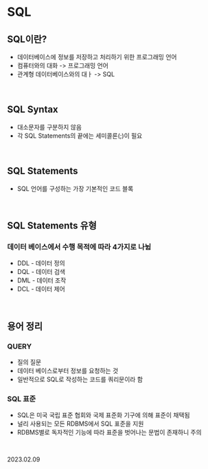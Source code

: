 # SQL

## SQL이란?
* 데이터베이스에 정보를 저장하고 처리하기 위한 프로그래밍 언어
* 컴퓨터와의 대화 -> 프로그래밍 언어
* 관계형 데이터베이스와의 대ㅏ -> SQL  

<br/>

## SQL Syntax
* 대소문자를 구분하지 않음
* 각 SQL Statements의 끝에는 세미콜론(;)이 필요

<br/>

## SQL Statements
* SQL 언어를 구성하는 가장 기본적인 코드 블록

<br/>

## SQL Statements 유형
### 데이터 베이스에서 수행 목적에 따라 4가지로 나뉨
* DDL - 데이터 정의
* DQL - 데이터 검색
* DML - 데이터 조작
* DCL - 데이터 제어

<br/>

## 용어 정리
### QUERY
* 질의 질문
* 데이터 베이스로부터 정보를 요청하는 것
* 일반적으로 SQL로 작성하는 코드를 쿼리문이라 함

### SQL 표준
* SQL은 미국 국립 표준 협회와 국제 표준화 기구에 의해 표준이 채택됨
* 널리 사용되는 모든 RDBMS에서 SQL 표준을 지원
* RDBMS별로 독자적인 기능에 따라 표준을 벗어나는 문법이 존재하니 주의


<br/>

2023.02.09